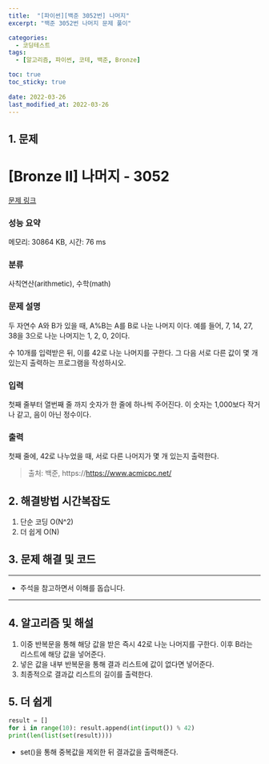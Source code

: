 ```yaml
---
title:  "[파이썬][백준 3052번] 나머지"
excerpt: "백준 3052번 나머지 문제 풀이"

categories:
  - 코딩테스트
tags:
  - [알고리즘, 파이썬, 코테, 백준, Bronze]

toc: true
toc_sticky: true
 
date: 2022-03-26
last_modified_at: 2022-03-26
---
```


## 1. 문제

# [Bronze II] 나머지 - 3052 

[문제 링크](https://www.acmicpc.net/problem/3052) 

### 성능 요약

메모리: 30864 KB, 시간: 76 ms

### 분류

사칙연산(arithmetic), 수학(math)

### 문제 설명

<p>두 자연수 A와 B가 있을 때, A%B는 A를 B로 나눈 나머지 이다. 예를 들어, 7, 14, 27, 38을 3으로 나눈 나머지는 1, 2, 0, 2이다. </p>

<p>수 10개를 입력받은 뒤, 이를 42로 나눈 나머지를 구한다. 그 다음 서로 다른 값이 몇 개 있는지 출력하는 프로그램을 작성하시오.</p>

### 입력 

 <p>첫째 줄부터 열번째 줄 까지 숫자가 한 줄에 하나씩 주어진다. 이 숫자는 1,000보다 작거나 같고, 음이 아닌 정수이다.</p>

### 출력 

 <p>첫째 줄에, 42로 나누었을 때, 서로 다른 나머지가 몇 개 있는지 출력한다.</p>



> 출처: 백준, https://https://www.acmicpc.net/

## 2. 해결방법 시간복잡도

1. 단순 코딩 O(N^2)
2. 더 쉽게 O(N)

## 3. 문제 해결 및 코드
--- 

<script src="https://gist.github.com/cmblir/778311916c2934bf6e0d60f382abd553.js"></script>

- 주석을 참고하면서 이해를 돕습니다.
---

## 4. 알고리즘 및 해설

1. 이중 반복문을 통해 해당 값을 받은 즉시 42로 나눈 나머지를 구한다. 이후 B라는 리스트에 해당 값을 넣어준다.
2. 넣은 값을 내부 반복문을 통해 결과 리스트에 값이 없다면 넣어준다.
3. 최종적으로 결과값 리스트의 길이를 출력한다.

## 5. 더 쉽게
```python
result = []
for i in range(10): result.append(int(input()) % 42)
print(len(list(set(result))))
```

- set()을 통해 중복값을 제외한 뒤 결과값을 출력해준다.